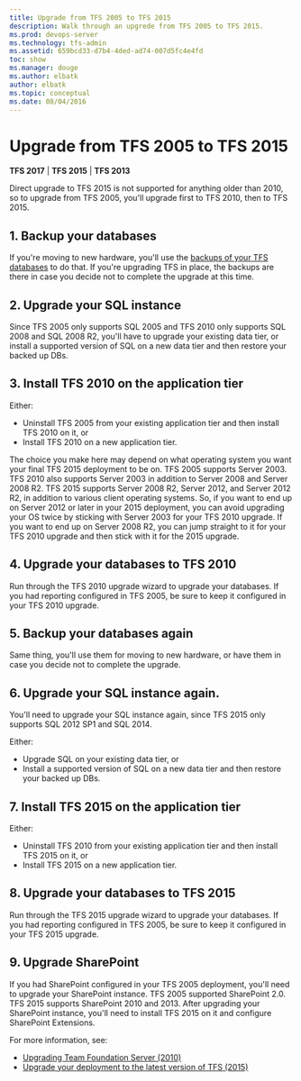 ```yaml
---
title: Upgrade from TFS 2005 to TFS 2015
description: Walk through an upgrede from TFS 2005 to TFS 2015.
ms.prod: devops-server
ms.technology: tfs-admin
ms.assetid: 659bcd33-d7b4-4ded-ad74-007d5fc4e4fd
toc: show
ms.manager: douge
ms.author: elbatk
author: elbatk
ms.topic: conceptual
ms.date: 08/04/2016
---
```


# Upgrade from TFS 2005 to TFS 2015

**TFS 2017** | **TFS 2015** | **TFS 2013**

Direct upgrade to TFS 2015 is not supported for anything older than 2010,
so to upgrade from TFS 2005,
you'll upgrade first to TFS 2010,
then to TFS 2015.

## 1. Backup your databases

If you're moving to new hardware,
you'll use the [backups of your TFS databases](../admin/backup/back-up-restore-tfs.md) to do that.
If you're upgrading TFS in place, the backups are there in case you decide not to complete the upgrade at this time.

## 2. Upgrade your SQL instance

Since TFS 2005 only supports SQL 2005 and TFS 2010 only supports SQL 2008 and SQL 2008 R2,
you'll have to upgrade your existing data tier,
or install a supported version of SQL on a new data tier and then restore your backed up DBs.
 
## 3. Install TFS 2010 on the application tier

Either:

- Uninstall TFS 2005 from your existing application tier and then install TFS 2010 on it, or
- Install TFS 2010 on a new application tier. 

The choice you make here may depend on what operating system you want your final TFS 2015 deployment to be on.
TFS 2005 supports Server 2003.
TFS 2010 also supports Server 2003 in addition to Server 2008 and Server 2008 R2.
TFS 2015 supports Server 2008 R2, Server 2012, and Server 2012 R2, in addition to various client operating systems.
So, if you want to end up on Server 2012 or later in your 2015 deployment,
you can avoid upgrading your OS twice by sticking with Server 2003 for your TFS 2010 upgrade.
If you want to end up on Server 2008 R2,
you can jump straight to it for your TFS 2010 upgrade and then stick with it for the 2015 upgrade.

## 4. Upgrade your databases to TFS 2010

Run through the TFS 2010 upgrade wizard to upgrade your databases.
If you had reporting configured in TFS 2005,
be sure to keep it configured in your TFS 2010 upgrade.

## 5. Backup your databases again

Same thing, you'll use them for moving to new hardware, or have them in case you decide not to complete the upgrade.

## 6. Upgrade your SQL instance again.

You'll need to upgrade your SQL instance again,
since TFS 2015 only supports SQL 2012 SP1 and SQL 2014.

Either:

- Upgrade SQL on your existing data tier, or
- Install a supported version of SQL on a new data tier and then restore your backed up DBs.

## 7. Install TFS 2015 on the application tier

Either:

- Uninstall TFS 2010 from your existing application tier and then install TFS 2015 on it, or
- Install TFS 2015 on a new application tier.

## 8. Upgrade your databases to TFS 2015

Run through the TFS 2015 upgrade wizard to upgrade your databases.
If you had reporting configured in TFS 2005,
be sure to keep it configured in your TFS 2015 upgrade. 

## 9. Upgrade SharePoint

If you had SharePoint configured in your TFS 2005 deployment,
you'll need to upgrade your SharePoint instance.
TFS 2005 supported SharePoint 2.0. TFS 2015 supports SharePoint 2010 and 2013.
After upgrading your SharePoint instance,
you'll need to install TFS 2015 on it and configure SharePoint Extensions. 

For more information, see:

- [Upgrading Team Foundation Server (2010)](../requirements.md)
- [Upgrade your deployment to the latest version of TFS (2015)](/vsts/accounts/account-management)
